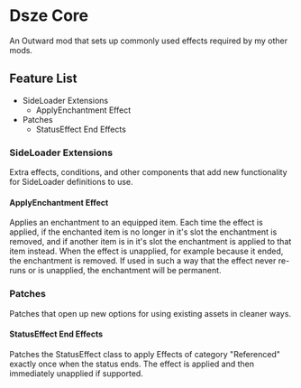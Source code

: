 # Dsze Core
An Outward mod that sets up commonly used effects required by my other mods.

## Feature List
 - SideLoader Extensions
    - ApplyEnchantment Effect
 - Patches
    - StatusEffect End Effects

### SideLoader Extensions
Extra effects, conditions, and other components that add new functionality for SideLoader definitions to use.

#### ApplyEnchantment Effect
Applies an enchantment to an equipped item. Each time the effect is applied, if the enchanted item is no longer in it's slot the enchantment is removed, and if another item is in it's slot the enchantment is applied to that item instead. When the effect is unapplied, for example because it ended, the enchantment is removed. If used in such a way that the effect never re-runs or is unapplied, the enchantment will be permanent.

### Patches
Patches that open up new options for using existing assets in cleaner ways.

#### StatusEffect End Effects
Patches the StatusEffect class to apply Effects of category "Referenced" exactly once when the status ends. The effect is applied and then immediately unapplied if supported.
